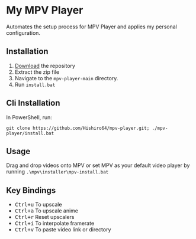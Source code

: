 # My MPV Player

Automates the setup process for MPV Player and applies my personal configuration.

## Installation
 1. [Download](https://github.com/Hishiro64/mpv-player/archive/refs/heads/main.zip) the repository
 2. Extract the zip file
 3. Navigate to the `mpv-player-main` directory.
 4. Run ``install.bat``

## Cli Installation
  In PowerShell, run:

````
git clone https://github.com/Hishiro64/mpv-player.git; ./mpv-player/install.bat
````

## Usage
   Drag and drop videos onto MPV or set MPV as your default video player by running ``.\mpv\installer\mpv-install.bat``

## Key Bindings  
 - <kbd>Ctrl+u</kbd> To upscale
 - <kbd>Ctrl+a</kbd> To upscale anime
 - <kbd>Ctrl+r</kbd> Reset upscalers
 - <kbd>Ctrl+i</kbd> To interpolate framerate
 - <kbd>Ctrl+v</kbd> To paste video link or directory 
